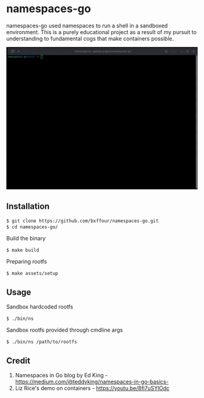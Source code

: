 namespaces-go
=================

namespaces-go used namespaces to run a shell in a sandboxed environment. This is a purely
educational project as a result of my pursuit to understanding to fundamental cogs that 
make containers possible.

![namespaces-go](https://github.com/bxffour/namespaces-go/blob/main/assets/gif/ns.gif)

Installation
--------------

    $ git clone https://github.com/bxffour/namespaces-go.git
    $ cd namespaces-go/

Build the binary

    $ make build

Preparing rootfs

    $ make assets/setup

Usage
--------------

Sandbox hardcoded rootfs

    $ ./bin/ns

Sandbox rootfs provided through cmdline args

    $ ./bin/ns /path/to/rootfs

Credit
---------------

1. Namespaces in Go blog by Ed King - https://medium.com/@teddyking/namespaces-in-go-basics-
2. Liz Rice's demo on containers - https://youtu.be/8fi7uSYlOdc
